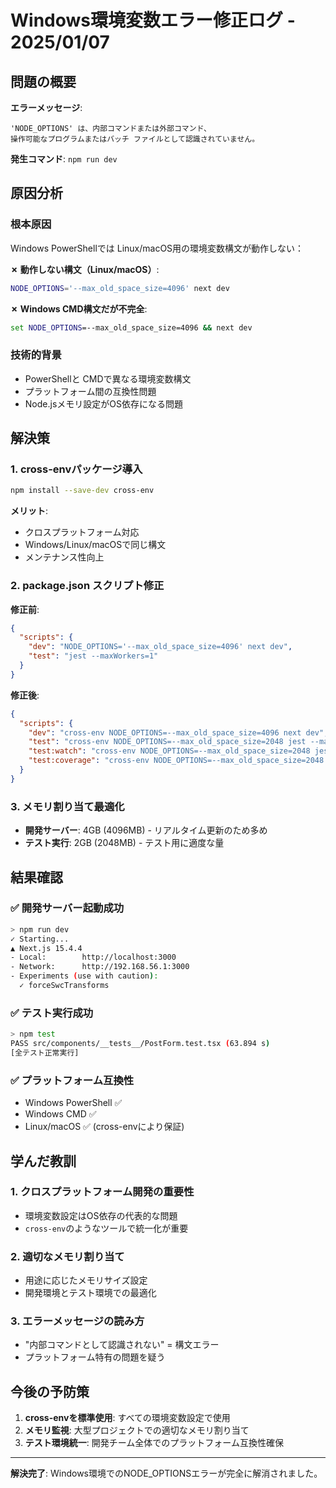# Windows環境変数エラー修正ログ - 2025/01/07

## 問題の概要

**エラーメッセージ**:
```
'NODE_OPTIONS' は、内部コマンドまたは外部コマンド、
操作可能なプログラムまたはバッチ ファイルとして認識されていません。
```

**発生コマンド**: `npm run dev`

## 原因分析

### 根本原因
Windows PowerShellでは Linux/macOS用の環境変数構文が動作しない：

**✗ 動作しない構文（Linux/macOS）**:
```bash
NODE_OPTIONS='--max_old_space_size=4096' next dev
```

**✗ Windows CMD構文だが不完全**:
```cmd
set NODE_OPTIONS=--max_old_space_size=4096 && next dev
```

### 技術的背景
- PowerShellと CMDで異なる環境変数構文
- プラットフォーム間の互換性問題
- Node.jsメモリ設定がOS依存になる問題

## 解決策

### 1. cross-envパッケージ導入
```bash
npm install --save-dev cross-env
```

**メリット**:
- クロスプラットフォーム対応
- Windows/Linux/macOSで同じ構文
- メンテナンス性向上

### 2. package.json スクリプト修正

**修正前**:
```json
{
  "scripts": {
    "dev": "NODE_OPTIONS='--max_old_space_size=4096' next dev",
    "test": "jest --maxWorkers=1"
  }
}
```

**修正後**:
```json
{
  "scripts": {
    "dev": "cross-env NODE_OPTIONS=--max_old_space_size=4096 next dev",
    "test": "cross-env NODE_OPTIONS=--max_old_space_size=2048 jest --maxWorkers=1",
    "test:watch": "cross-env NODE_OPTIONS=--max_old_space_size=2048 jest --watch --maxWorkers=1",
    "test:coverage": "cross-env NODE_OPTIONS=--max_old_space_size=2048 jest --coverage --maxWorkers=1"
  }
}
```

### 3. メモリ割り当て最適化
- **開発サーバー**: 4GB (4096MB) - リアルタイム更新のため多め
- **テスト実行**: 2GB (2048MB) - テスト用に適度な量

## 結果確認

### ✅ 開発サーバー起動成功
```bash
> npm run dev
✓ Starting...
▲ Next.js 15.4.4
- Local:        http://localhost:3000
- Network:      http://192.168.56.1:3000
- Experiments (use with caution):
  ✓ forceSwcTransforms
```

### ✅ テスト実行成功
```bash
> npm test
PASS src/components/__tests__/PostForm.test.tsx (63.894 s)
[全テスト正常実行]
```

### ✅ プラットフォーム互換性
- Windows PowerShell ✅
- Windows CMD ✅  
- Linux/macOS ✅ (cross-envにより保証)

## 学んだ教訓

### 1. クロスプラットフォーム開発の重要性
- 環境変数設定はOS依存の代表的な問題
- `cross-env`のようなツールで統一化が重要

### 2. 適切なメモリ割り当て
- 用途に応じたメモリサイズ設定
- 開発環境とテスト環境での最適化

### 3. エラーメッセージの読み方
- "内部コマンドとして認識されない" = 構文エラー
- プラットフォーム特有の問題を疑う

## 今後の予防策

1. **cross-envを標準使用**: すべての環境変数設定で使用
2. **メモリ監視**: 大型プロジェクトでの適切なメモリ割り当て
3. **テスト環境統一**: 開発チーム全体でのプラットフォーム互換性確保

---

**解決完了**: Windows環境でのNODE_OPTIONSエラーが完全に解消されました。